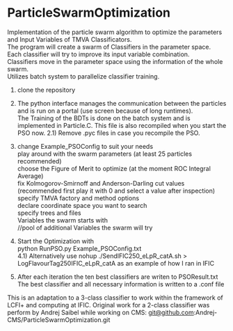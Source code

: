 # ParticleSwarmOptimization

Implementation of the particle swarm algorithm to optimize the parameters and Input Variables of TMVA Classificators.  
The program will create a swarm of Classifiers in the parameter space.  
Each classifier will try to improve its input variable combination.  
Classifiers move in the parameter space using the information of the whole swarm.  
Utilizes batch system to parallelize classifier training.  


1) clone the repository  

2) The python interface manages the communication between the particles and is run on a portal (use screen because of long    runtimes).  
The Training of the BDTs is done on the batch system and is implemented in Particle.C. This file is also recompiled when you start the PSO now.
    2.1) Remove .pyc files in case you recompile the PSO.

3) change Example_PSOConfig to suit your needs  
     play around with the swarm parameters (at least 25 particles recommended)  
     choose the Figure of Merit to optimize (at the moment ROC Integral Average)  
     fix Kolmogorov-Smirnoff and Anderson-Darling cut values (recommended first play it with 0 and select a value after inspection) 
     specify TMVA factory and method options  
     declare coordinate space you want to search  
     specify trees and files   
     Variables the swarm starts with   
     //pool of additional Variables the swarm will try  
    
4) Start the Optimization with  
    python RunPSO.py Example_PSOConfig.txt  
    4.1) Alternatively use 
    nohup ./SendIFIC250_eLpR_catA.sh > LogFlavourTag250IFIC_eLpR_catA 
    as an example of how I ran in IFIC
    
5) After each iteration the ten best classifiers are writen to PSOResult.txt  
   The best classifier and all necessary information is written to a .conf file 
  
  
This is an adaptation to a 3-class classifier to work within the framework of LCFI+ and computing at IFIC. Original work for a 2-class classifier was perform by Andrej Saibel while working on CMS: git@github.com:Andrej-CMS/ParticleSwarmOptimization.git
   
   
